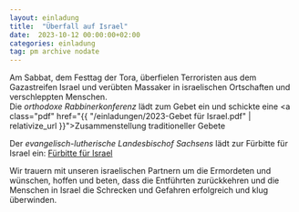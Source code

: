 ```yaml
---
layout: einladung
title:  "Überfall auf Israel"
date:  2023-10-12 00:00:00+02:00
categories: einladung
tag: pm archive nodate
---
```


Am Sabbat, dem Festtag der Tora, überfielen Terroristen aus dem Gazastreifen Israel und verübten Massaker in israelischen Ortschaften und verschleppten Menschen.
<br>
Die *orthodoxe Rabbinerkonferenz* lädt zum Gebet ein und schickte eine <a class="pdf" href="{{ "/einladungen/2023-Gebet für Israel.pdf" | relativize_url }}">Zusammenstellung traditioneller Gebete</a>

Der *evangelisch-lutherische Landesbischof Sachsens* lädt zur Fürbitte für Israel ein:
<a class="link" href="https://www.evlks.de/aktuelles/alle-nachrichten/nachricht/fuerbitte-fuer-israel">Fürbitte für Israel</a>

Wir trauern mit unseren israelischen Partnern um die Ermordeten
und wünschen, hoffen und beten,
dass die Entführten zurückkehren und die Menschen in Israel die Schrecken und Gefahren erfolgreich und klug überwinden.
